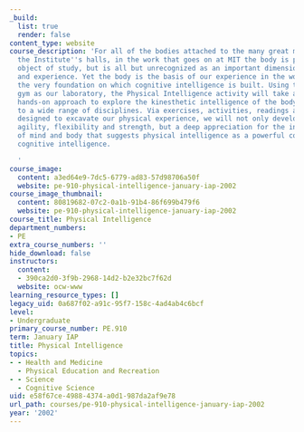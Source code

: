 ```yaml
---
_build:
  list: true
  render: false
content_type: website
course_description: 'For all of the bodies attached to the many great minds that walk
  the Institute''s halls, in the work that goes on at MIT the body is present as an
  object of study, but is all but unrecognized as an important dimension of our intelligence
  and experience. Yet the body is the basis of our experience in the world; it is
  the very foundation on which cognitive intelligence is built. Using the MIT gymnastics
  gym as our laboratory, the Physical Intelligence activity will take an innovative,
  hands-on approach to explore the kinesthetic intelligence of the body as applicable
  to a wide range of disciplines. Via exercises, activities, readings and discussions
  designed to excavate our physical experience, we will not only develop balance,
  agility, flexibility and strength, but a deep appreciation for the inherent unity
  of mind and body that suggests physical intelligence as a powerful complement to
  cognitive intelligence.

  '
course_image:
  content: a3ed64e9-7dc5-6779-ad83-57d98706a50f
  website: pe-910-physical-intelligence-january-iap-2002
course_image_thumbnail:
  content: 80819682-07c2-0a1b-91b4-86f699b479f6
  website: pe-910-physical-intelligence-january-iap-2002
course_title: Physical Intelligence
department_numbers:
- PE
extra_course_numbers: ''
hide_download: false
instructors:
  content:
  - 390ca2d0-3f9b-2968-14d2-b2e32bc7f62d
  website: ocw-www
learning_resource_types: []
legacy_uid: 0a687f02-a91c-95f7-158c-4ad4ab4c6bcf
level:
- Undergraduate
primary_course_number: PE.910
term: January IAP
title: Physical Intelligence
topics:
- - Health and Medicine
  - Physical Education and Recreation
- - Science
  - Cognitive Science
uid: e58f67ce-4988-4374-a0d1-987da2af9e78
url_path: courses/pe-910-physical-intelligence-january-iap-2002
year: '2002'
---
```


